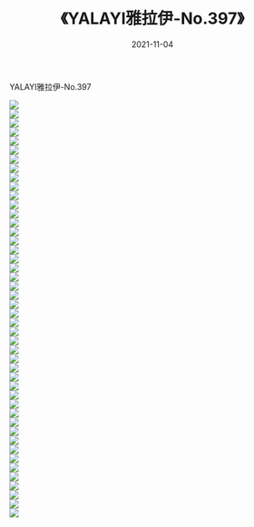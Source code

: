 ﻿---
layout: post
title:  《YALAYI雅拉伊-No.397》
date:   2021-11-04
img: http://img.660000.xyz/Sharelink/网络美图/2021/YALAYI雅拉伊-No.397/000.jpg
categories: [美女, 清纯, 唯美]
---

YALAYI雅拉伊-No.397

  ![](http://img.660000.xyz/Sharelink/网络美图/2021/YALAYI雅拉伊-No.397/001.jpg) <br> ![](http://img.660000.xyz/Sharelink/网络美图/2021/YALAYI雅拉伊-No.397/002.jpg) <br> ![](http://img.660000.xyz/Sharelink/网络美图/2021/YALAYI雅拉伊-No.397/003.jpg) <br> ![](http://img.660000.xyz/Sharelink/网络美图/2021/YALAYI雅拉伊-No.397/004.jpg) <br> ![](http://img.660000.xyz/Sharelink/网络美图/2021/YALAYI雅拉伊-No.397/005.jpg) <br> ![](http://img.660000.xyz/Sharelink/网络美图/2021/YALAYI雅拉伊-No.397/006.jpg) <br> ![](http://img.660000.xyz/Sharelink/网络美图/2021/YALAYI雅拉伊-No.397/007.jpg) <br> ![](http://img.660000.xyz/Sharelink/网络美图/2021/YALAYI雅拉伊-No.397/008.jpg) <br> ![](http://img.660000.xyz/Sharelink/网络美图/2021/YALAYI雅拉伊-No.397/009.jpg) <br> ![](http://img.660000.xyz/Sharelink/网络美图/2021/YALAYI雅拉伊-No.397/010.jpg) <br> ![](http://img.660000.xyz/Sharelink/网络美图/2021/YALAYI雅拉伊-No.397/011.jpg) <br> ![](http://img.660000.xyz/Sharelink/网络美图/2021/YALAYI雅拉伊-No.397/012.jpg) <br> ![](http://img.660000.xyz/Sharelink/网络美图/2021/YALAYI雅拉伊-No.397/013.jpg) <br> ![](http://img.660000.xyz/Sharelink/网络美图/2021/YALAYI雅拉伊-No.397/014.jpg) <br> ![](http://img.660000.xyz/Sharelink/网络美图/2021/YALAYI雅拉伊-No.397/015.jpg) <br> ![](http://img.660000.xyz/Sharelink/网络美图/2021/YALAYI雅拉伊-No.397/016.jpg) <br> ![](http://img.660000.xyz/Sharelink/网络美图/2021/YALAYI雅拉伊-No.397/017.jpg) <br> ![](http://img.660000.xyz/Sharelink/网络美图/2021/YALAYI雅拉伊-No.397/018.jpg) <br> ![](http://img.660000.xyz/Sharelink/网络美图/2021/YALAYI雅拉伊-No.397/019.jpg) <br> ![](http://img.660000.xyz/Sharelink/网络美图/2021/YALAYI雅拉伊-No.397/020.jpg) <br> ![](http://img.660000.xyz/Sharelink/网络美图/2021/YALAYI雅拉伊-No.397/021.jpg) <br> ![](http://img.660000.xyz/Sharelink/网络美图/2021/YALAYI雅拉伊-No.397/022.jpg) <br> ![](http://img.660000.xyz/Sharelink/网络美图/2021/YALAYI雅拉伊-No.397/023.jpg) <br> ![](http://img.660000.xyz/Sharelink/网络美图/2021/YALAYI雅拉伊-No.397/024.jpg) <br> ![](http://img.660000.xyz/Sharelink/网络美图/2021/YALAYI雅拉伊-No.397/025.jpg) <br> ![](http://img.660000.xyz/Sharelink/网络美图/2021/YALAYI雅拉伊-No.397/026.jpg) <br> ![](http://img.660000.xyz/Sharelink/网络美图/2021/YALAYI雅拉伊-No.397/027.jpg) <br> ![](http://img.660000.xyz/Sharelink/网络美图/2021/YALAYI雅拉伊-No.397/028.jpg) <br> ![](http://img.660000.xyz/Sharelink/网络美图/2021/YALAYI雅拉伊-No.397/029.jpg) <br> ![](http://img.660000.xyz/Sharelink/网络美图/2021/YALAYI雅拉伊-No.397/030.jpg) <br> ![](http://img.660000.xyz/Sharelink/网络美图/2021/YALAYI雅拉伊-No.397/031.jpg) <br> ![](http://img.660000.xyz/Sharelink/网络美图/2021/YALAYI雅拉伊-No.397/032.jpg) <br> ![](http://img.660000.xyz/Sharelink/网络美图/2021/YALAYI雅拉伊-No.397/033.jpg) <br> ![](http://img.660000.xyz/Sharelink/网络美图/2021/YALAYI雅拉伊-No.397/034.jpg) <br> ![](http://img.660000.xyz/Sharelink/网络美图/2021/YALAYI雅拉伊-No.397/035.jpg) <br> ![](http://img.660000.xyz/Sharelink/网络美图/2021/YALAYI雅拉伊-No.397/036.jpg) <br> ![](http://img.660000.xyz/Sharelink/网络美图/2021/YALAYI雅拉伊-No.397/037.jpg) <br> ![](http://img.660000.xyz/Sharelink/网络美图/2021/YALAYI雅拉伊-No.397/038.jpg) <br> ![](http://img.660000.xyz/Sharelink/网络美图/2021/YALAYI雅拉伊-No.397/039.jpg) <br> ![](http://img.660000.xyz/Sharelink/网络美图/2021/YALAYI雅拉伊-No.397/040.jpg) <br> ![](http://img.660000.xyz/Sharelink/网络美图/2021/YALAYI雅拉伊-No.397/041.jpg) <br> ![](http://img.660000.xyz/Sharelink/网络美图/2021/YALAYI雅拉伊-No.397/042.jpg) <br> ![](http://img.660000.xyz/Sharelink/网络美图/2021/YALAYI雅拉伊-No.397/043.jpg) <br> ![](http://img.660000.xyz/Sharelink/网络美图/2021/YALAYI雅拉伊-No.397/044.jpg) <br> ![](http://img.660000.xyz/Sharelink/网络美图/2021/YALAYI雅拉伊-No.397/045.jpg) <br> ![](http://img.660000.xyz/Sharelink/网络美图/2021/YALAYI雅拉伊-No.397/046.jpg) <br>